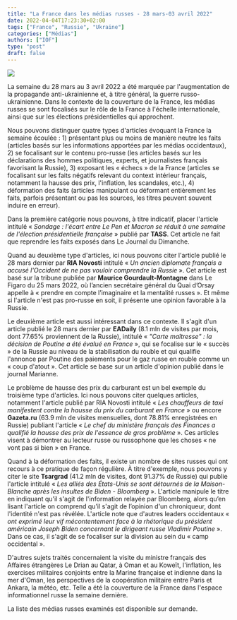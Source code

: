 ```yaml
---
title: "La France dans les médias russes - 28 mars-03 avril 2022"
date: 2022-04-04T17:23:30+02:00
tags: ["France", "Russie", "Ukraine"]
categories: ["Médias"]
authors: ["IOF"]
type: "post"
draft: false
---
```


![](/images/eadaily_poutine.jpg)

La semaine du 28 mars au 3 avril 2022 a été marquée par l'augmentation de la propagande anti-ukrainienne et, à titre général, la guerre russo-ukrainienne. Dans le contexte de la couverture de la France, les médias russes se sont focalisés sur le rôle de la France à l'échelle internationale, ainsi que sur les élections présidentielles qui approchent.
 
Nous pouvons distinguer quatre types d'articles évoquant la France la semaine écoulée : 1) présentant plus ou moins de manière neutre les faits (articles basés sur les informations apportées par les médias occidentaux), 2) se focalisant sur le contenu pro-russe (les articles basés sur les déclarations des hommes politiques, experts, et journalistes français favorisant la Russie), 3) exposant les « échecs » de la France (articles se focalisant sur les faits négatifs relevant du context intérieur français, notamment la hausse des prix, l'inflation, les scandales, etc.), 4) déformation des faits (articles manipulant ou déformant entièrement les faits, parfois présentant ou pas les sources, les titres peuvent souvent induire en erreur).
 
Dans la première catégorie nous pouvons, à titre indicatif, placer l'article intitulé « *Sondage : l'écart entre Le Pen et Macron se réduit à une semaine de l'élection présidentielle française* » publié par **TASS**. Cet article ne fait que reprendre les faits exposés dans Le Journal du Dimanche.
 
Quand au deuxième type d'articles, ici nous pouvons citer l'article publié le 28 mars dernier par **RIA Novosti** intitulé « *Un ancien diplomate français a accusé l'Occident de ne pas vouloir comprendre la Russie* ». Cet article est basé sur la tribune publiée par **Maurice Gourdault-Montagne** dans Le Figaro du 25 mars 2022, où l’ancien secrétaire général du Quai d’Orsay appelle à « prendre en compte l’imaginaire et la mentalité russes ». Et même si l'article n'est pas pro-russe en soit, il présente une opinion favorable à la Russie.
 
Le deuxième article est aussi intéressant dans ce contexte. Il s'agit d'un article publié le 28 mars dernier par **EADaily** (8.1 mln de visites par mois, dont 77.65% proviennent de la Russie), intitulé « *"Carte maîtresse" : la décision de Poutine a été évalué en France* », qui se focalise sur le « succès » de la Russie au niveau de la stabilisation du rouble et qui qualifie l'annonce par Poutine des paiements pour le gaz russe en rouble comme un « coup d'atout ». Cet article se base sur un article d'opinion publié dans le journal Marianne.
 
Le problème de hausse des prix du carburant est un bel exemple du troisième type d'articles. Ici nous pouvons citer quelques articles, notamment l'article publié par RIA Novosti intitulé « *Les chauffeurs de taxi manifestent contre la hausse du prix du carburant en France* » ou encore **Gazeta.ru** (63.9 mln de visites mensuelles, dont 78.81% enregistrées en Russie) publiant l'article « *Le chef du ministère français des Finances a qualifié la hausse des prix de l'essence de gros problème* ». Ces articles visent à démontrer au lecteur russe ou russophone que les choses « ne vont pas si bien » en France.
 
Quand à la déformation des faits, il existe un nombre de sites russes qui ont recours à ce pratique de façon régulière. À titre d'exemple, nous pouvons y citer le site **Tsargrad** (41.2 mln de visites, dont 91.37% de Russie) qui publie l'article intitulé « *Les alliés des États-Unis se sont détournés de la Maison-Blanche après les insultes de Biden - Bloomberg* ». L'article manipule le titre en indiquant qu'il s'agit de l'information relayée par Bloomberg, alors qu’en lisant l'article on comprend qu’il s'agit de l’opinion d'un chroniqueur, dont l'identité n'est pas révélée. L'article note que d'autres leaders occidentaux « *ont exprimé leur vif mécontentement face à la rhétorique du président américain Joseph Biden concernant le dirigeant russe Vladimir Poutine* ». Dans ce cas, il s'agit de se focaliser sur la division au sein du « camp occidental ».
 
D'autres sujets traités concernaient la visite du ministre français des Affaires étrangères Le Drian au Qatar, à Oman et au Koweït, l'inflation, les exercises militaires conjoints entre la Marine française et indienne dans la mer d'Oman, les perspectives de la coopération militaire entre Paris et Ankara, la météo, etc. Telle a été la couverture de la France dans l'espace informationnel russe la semaine dernière. 
 
La liste des médias russes examinés est disponible sur demande.